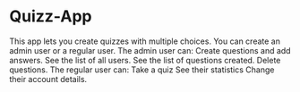# Quizz-App

This app lets you create quizzes with multiple choices. You can create an admin user or a regular user.
The admin user can:
Create questions and add answers.
See the list of all users.
See the list of questions created.
Delete questions.
The regular user can:
Take a quiz
See their statistics
Change their account details.
